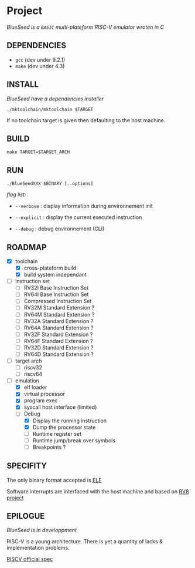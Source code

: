 # Project

*_BlueSeed is a `BASIC` multi-plateform RISC-V emulator wroten in C_*

## DEPENDENCIES

- `gcc` (dev under 9.2.1)
- `make` (dev under 4.3)

## INSTALL

_BlueSeed have a dependencies installer_

`./mktoolchain/mktoolchain $TARGET`

If no toolchain target is given then defaulting to the host machine.


## BUILD

`make TARGET=$TARGET_ARCH`


## RUN

`./BlueSeedXXX $BINARY [..options]`

*flag list:*
  - `--verbose`   : display information during environnement init

  - `--explicit`  : display the current executed instruction

  - `--debug`     : debug environnement (CLI)


## ROADMAP

- [X] toolchain
  - [X] cross-plateform build
  - [X] build system independant
- [ ] instruction set
  - [ ] RV32I Base Instruction Set
  - [ ] RV64I Base Instruction Set
  - [ ] Compressed Instruction Set
  - [ ] RV32M Standard Extension ?
  - [ ] RV64M Standard Extension ?
  - [ ] RV32A Standard Extension ?
  - [ ] RV64A Standard Extension ?
  - [ ] RV32F Standard Extension ?
  - [ ] RV64F Standard Extension ?
  - [ ] RV32D Standard Extension ?
  - [ ] RV64D Standard Extension ?
- [ ] target arch
  - [ ] riscv32
  - [ ] riscv64
- [ ] emulation
  - [X] elf loader
  - [X] virtual processor
  - [X] program exec
  - [X] syscall host interface (limited)
  - [ ] Debug
    - [X] Display the running instruction
    - [X] Dump the processor state
    - [ ] Runtime register set
    - [ ] Runtime jump/break over symbols
    - [ ] Breakpoints ?

## SPECIFITY

The only binary format accepted is [ELF](https://refspecs.linuxbase.org/LSB_3.0.0/LSB-PDA/LSB-PDA/generic-elf.html)

Software interrupts are interfaced with the host machine and based on [RV8 project](https://rv8.io/syscalls.html)


## EPILOGUE

_BlueSeed is in developpment_

RISC-V is a young architecture. There is yet a quantity of lacks & implementation problems.

[RISCV official spec](https://content.riscv.org/wp-content/uploads/2017/05/riscv-spec-v2.2.pdf)